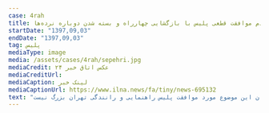 ```yaml
---
case: 4rah
title: عدم موافقت قطعی پلیس با بازگشایی چهارراه و بسته شدن دوباره نرده‌ها
startDate: "1397,09,03"
endDate: "1397,09,03"
tag: پلیس
mediaType: image
media: /assets/cases/4rah/sepehri.jpg
mediaCredit: عکس اتاق خبر ۲۴
mediaCreditUrl:  
mediaCaption: لینک خبر
mediaCaptionUrl: https://www.ilna.news/fa/tiny/news-695132
text: "از متن خبر: سرهنگ سعید سپهری (سرکلانتر مرکز تهران بزرگ) در گفتگو با خبرنگار ایلنا، در واکنش به اظهارات الهام فخاری (عضو شورای شهر تهران) درخصوص بازگشایی خط عابر پیاده در چهارراه‌ ولیعصر گفت: صحبت‌هایی از سوی شهرداری در خصوص بازگشایی خط عابر پیاده در چهارراه‌ ولیعصر شده است که ما به صراحت اعلام کردیم به هیچ عنوان این موضوع مورد موافقت پلیس راهنمایی و رانندگی تهران بزرگ نیست."
---
```

